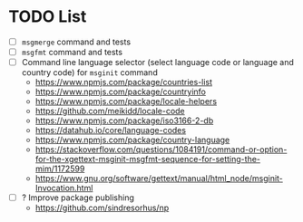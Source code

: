 # TODO List

- [ ] `msgmerge` command and tests
- [ ] `msgfmt` command and tests
- [ ] Command line language selector (select language code or language and country code) for `msginit` command
  - https://www.npmjs.com/package/countries-list
  - https://www.npmjs.com/package/countryinfo
  - https://www.npmjs.com/package/locale-helpers
  - https://github.com/meikidd/locale-code
  - https://www.npmjs.com/package/iso3166-2-db
  - https://datahub.io/core/language-codes
  - https://www.npmjs.com/package/country-language
  - https://stackoverflow.com/questions/1084191/command-or-option-for-the-xgettext-msginit-msgfmt-sequence-for-setting-the-mim/1172599
  - https://www.gnu.org/software/gettext/manual/html_node/msginit-Invocation.html
- [ ] ? Improve package publishing
  - https://github.com/sindresorhus/np
